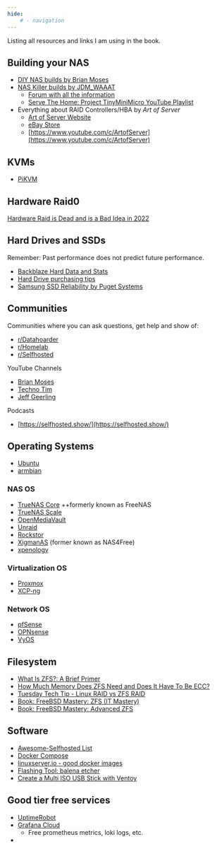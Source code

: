 ```yaml
---
hide:
    # - navigation
---
```


Listing all resources and links I am using in the book.

## Building your NAS

- [DIY NAS builds by Brian Moses](https://blog.briancmoses.com/)
- [NAS Killer builds by JDM_WAAAT](https://serverbuilds.net/)
  - [Forum with all the information](https://forums.serverbuilds.net/)
  - [Serve The Home: Project TinyMiniMicro YouTube Playlist](https://www.youtube.com/watch?v=bx4_QCX_khU&list=PLC53fzn9608B-MT5KvuuHct5MiUDO8IF4)
- Everything about RAID Controllers/HBA by *Art of Server*
    - [Art of Server Website](https://www.artofserver.com/)
    - [eBay Store](https://www.ebay.com/str/theartofserver)
    - [https://www.youtube.com/c/ArtofServer](https://www.youtube.com/c/ArtofServer)

## KVMs

- [PiKVM](https://pikvm.org/)

## Hardware Raid0

[Hardware Raid is Dead and is a Bad Idea in 2022](https://www.youtube.com/watch?v=l55GfAwa8RI)

## Hard Drives and SSDs

Remember: Past performance does not predict future performance.

- [Backblaze Hard Data and Stats](https://www.backblaze.com/b2/hard-drive-test-data.html)
- [Hard Drive purchasing tips](https://www.youtube.com/watch?v=09PTfJWF7T8)
- [Samsung SSD Reliability by Puget Systems](https://www.pugetsystems.com/blog/2023/02/02/update-on-samsung-ssd-reliability/)


## Communities

Communities where you can ask questions, get help and show of:

- [r/Datahoarder](https://www.reddit.com/r/DataHoarder/)
- [r/Homelab](https://www.reddit.com/r/homelab/)
- [r/Selfhosted](https://www.reddit.com/r/selfhosted/)


YouTube Channels

- [Brian Moses](https://www.youtube.com/c/briancmoses)
- [Techno Tim](https://www.youtube.com/c/TechnoTim)
- [Jeff Geerling](https://www.youtube.com/c/JeffGeerling)

Podcasts

- [https://selfhosted.show/](https://selfhosted.show/)


## Operating Systems


- [Ubuntu](https://ubuntu.com/)
- [armbian](https://www.armbian.com/)

### NAS OS

- [TrueNAS Core](https://www.truenas.com/truenas-core/) ++formerly known as FreeNAS
- [TrueNAS Scale](https://www.truenas.com/truenas-core/)
- [OpenMediaVault](https://www.openmediavault.org/)
- [Unraid](https://unraid.net/)
- [Rockstor](https://rockstor.com/)
- [XigmanAS](https://xigmanas.com/xnaswp/) (former known as NAS4Free)
- [xpenology](https://xpenology.org/)

### Virtualization OS

- [Proxmox](https://www.proxmox.com/)
- [XCP-ng](https://xcp-ng.org/)

### Network OS

- [pfSense](https://www.pfsense.org/)
- [OPNsense](https://opnsense.org/)
- [VyOS](https://vyos.io/)

## Filesystem

- [What Is ZFS?: A Brief Primer](https://www.youtube.com/watch?v=lsFDp-W1Ks0)
- [How Much Memory Does ZFS Need and Does It Have To Be ECC?](https://youtu.be/xp6g-8VS06M)
- [Tuesday Tech Tip - Linux RAID vs ZFS RAID](https://www.youtube.com/watch?v=onpq6qOtsrY)
- [Book: FreeBSD Mastery: ZFS (IT Mastery)](https://www.amazon.de/FreeBSD-Mastery-ZFS-Book-English-ebook/dp/B00Y32OHNM/ref=sr_1_2?__mk_de_DE=%C3%85M%C3%85%C5%BD%C3%95%C3%91&crid=15MCUZQ6K5AXH&keywords=zfs&qid=1679866598&sprefix=zfs%2Caps%2C115&sr=8-2)
- [Book: FreeBSD Mastery: Advanced ZFS](https://www.amazon.de/FreeBSD-Mastery-Advanced-ZFS-Band/dp/164235001X/ref=sr_1_2?__mk_de_DE=%C3%85M%C3%85%C5%BD%C3%95%C3%91&crid=15MCUZQ6K5AXH&keywords=zfs&qid=1679866696&sprefix=zfs%2Caps%2C115&sr=8-2)

## Software

- [Awesome-Selfhosted List](https://github.com/awesome-selfhosted/awesome-selfhosted)
- [Docker Compose](https://docs.docker.com/compose/)
- [linuxserver.io - good docker images](https://www.linuxserver.io/)
- [Flashing Tool: balena etcher](https://www.balena.io/etcher/)
- [Create a Multi ISO USB Stick with Ventoy](https://www.ventoy.net/)

## Good tier free services

- [UptimeRobot](https://uptimerobot.com/)
- [Grafana Cloud](https://grafana.com/products/cloud/)
  - Free prometheus metrics, loki logs, etc.
- 
